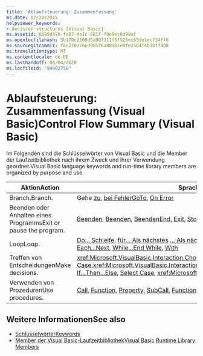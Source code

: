 ```yaml
---
title: 'Ablaufsteuerung: Zusammenfassung'
ms.date: 07/20/2015
helpviewer_keywords:
- decision structures [Visual Basic]
ms.assetid: 6885d426-fa87-4e1c-881f-f0e9ec8d98af
ms.openlocfilehash: 5b178c2360d5a987311f5f525ec65de1ecf34ff6
ms.sourcegitcommit: f8c270376ed905f6a8896ce0fe25b4f4b38ff498
ms.translationtype: MT
ms.contentlocale: de-DE
ms.lasthandoff: 06/04/2020
ms.locfileid: "84402758"
---
```

# <a name="control-flow-summary-visual-basic"></a><span data-ttu-id="1df5c-102">Ablaufsteuerung: Zusammenfassung (Visual Basic)</span><span class="sxs-lookup"><span data-stu-id="1df5c-102">Control Flow Summary (Visual Basic)</span></span>
<span data-ttu-id="1df5c-103">Im Folgenden sind die Schlüsselwörter von Visual Basic und die Member der Laufzeitbibliothek nach ihrem Zweck und ihrer Verwendung geordnet.</span><span class="sxs-lookup"><span data-stu-id="1df5c-103">Visual Basic language keywords and run-time library members are organized by purpose and use.</span></span>  
  
|<span data-ttu-id="1df5c-104">Aktion</span><span class="sxs-lookup"><span data-stu-id="1df5c-104">Action</span></span>|<span data-ttu-id="1df5c-105">Sprachelement</span><span class="sxs-lookup"><span data-stu-id="1df5c-105">Language element</span></span>|  
|------------|----------------------|  
|<span data-ttu-id="1df5c-106">Branch.</span><span class="sxs-lookup"><span data-stu-id="1df5c-106">Branch.</span></span>|<span data-ttu-id="1df5c-107">Gehe [zu](../statements/goto-statement.md), [bei Fehler](../statements/on-error-statement.md)</span><span class="sxs-lookup"><span data-stu-id="1df5c-107">[GoTo](../statements/goto-statement.md), [On Error](../statements/on-error-statement.md)</span></span>|  
|<span data-ttu-id="1df5c-108">Beenden oder Anhalten eines Programms</span><span class="sxs-lookup"><span data-stu-id="1df5c-108">Exit or pause the program.</span></span>|<span data-ttu-id="1df5c-109">[Beenden](../statements/end-statement.md), [Beenden](../statements/exit-statement.md), [Beenden](../statements/stop-statement.md)</span><span class="sxs-lookup"><span data-stu-id="1df5c-109">[End](../statements/end-statement.md), [Exit](../statements/exit-statement.md), [Stop](../statements/stop-statement.md)</span></span>|  
|<span data-ttu-id="1df5c-110">Loop</span><span class="sxs-lookup"><span data-stu-id="1df5c-110">Loop.</span></span>|<span data-ttu-id="1df5c-111">[Do... Schleife](../statements/do-loop-statement.md), [für... Als nächstes](../statements/for-next-statement.md) [... Als nächstes](../statements/for-each-next-statement.md), [während... Ende](../statements/while-end-while-statement.md), [mit](../statements/with-end-with-statement.md)</span><span class="sxs-lookup"><span data-stu-id="1df5c-111">[Do...Loop](../statements/do-loop-statement.md), [For...Next](../statements/for-next-statement.md), [For Each...Next](../statements/for-each-next-statement.md), [While...End While](../statements/while-end-while-statement.md), [With](../statements/with-end-with-statement.md)</span></span>|  
|<span data-ttu-id="1df5c-112">Treffen von Entscheidungen</span><span class="sxs-lookup"><span data-stu-id="1df5c-112">Make decisions.</span></span>|<span data-ttu-id="1df5c-113"><xref:Microsoft.VisualBasic.Interaction.Choose%2A>, [Wenn... Dann... ](../statements/if-then-else-statement.md)Andernfalls [Select Case](../statements/select-case-statement.md),<xref:Microsoft.VisualBasic.Interaction.Switch%2A></span><span class="sxs-lookup"><span data-stu-id="1df5c-113"><xref:Microsoft.VisualBasic.Interaction.Choose%2A>, [If...Then...Else](../statements/if-then-else-statement.md), [Select Case](../statements/select-case-statement.md), <xref:Microsoft.VisualBasic.Interaction.Switch%2A></span></span>|  
|<span data-ttu-id="1df5c-114">Verwenden von Prozeduren</span><span class="sxs-lookup"><span data-stu-id="1df5c-114">Use procedures.</span></span>|<span data-ttu-id="1df5c-115">[Call,](../statements/call-statement.md) [Function](../statements/function-statement.md), [Property](../statements/property-statement.md), [Sub](../statements/sub-statement.md)</span><span class="sxs-lookup"><span data-stu-id="1df5c-115">[Call](../statements/call-statement.md), [Function](../statements/function-statement.md), [Property](../statements/property-statement.md), [Sub](../statements/sub-statement.md)</span></span>|  
  
## <a name="see-also"></a><span data-ttu-id="1df5c-116">Weitere Informationen</span><span class="sxs-lookup"><span data-stu-id="1df5c-116">See also</span></span>

- [<span data-ttu-id="1df5c-117">Schlüsselwörter</span><span class="sxs-lookup"><span data-stu-id="1df5c-117">Keywords</span></span>](index.md)
- [<span data-ttu-id="1df5c-118">Member der Visual Basic-Laufzeitbibliothek</span><span class="sxs-lookup"><span data-stu-id="1df5c-118">Visual Basic Runtime Library Members</span></span>](../runtime-library-members.md)
